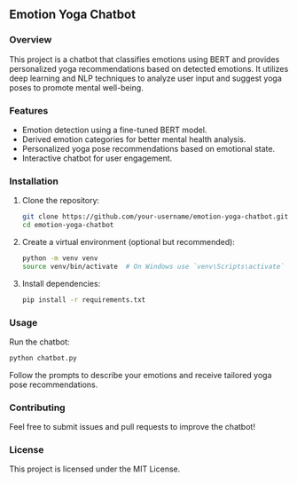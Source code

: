 ## Emotion Yoga Chatbot

### Overview
This project is a chatbot that classifies emotions using BERT and provides personalized yoga recommendations based on detected emotions. It utilizes deep learning and NLP techniques to analyze user input and suggest yoga poses to promote mental well-being.

### Features
- Emotion detection using a fine-tuned BERT model.
- Derived emotion categories for better mental health analysis.
- Personalized yoga pose recommendations based on emotional state.
- Interactive chatbot for user engagement.

### Installation
1. Clone the repository:
   ```sh
   git clone https://github.com/your-username/emotion-yoga-chatbot.git
   cd emotion-yoga-chatbot
   ```
2. Create a virtual environment (optional but recommended):
   ```sh
   python -m venv venv
   source venv/bin/activate  # On Windows use `venv\Scripts\activate`
   ```
3. Install dependencies:
   ```sh
   pip install -r requirements.txt
   ```

### Usage
Run the chatbot:
```sh
python chatbot.py
```
Follow the prompts to describe your emotions and receive tailored yoga pose recommendations.

### Contributing
Feel free to submit issues and pull requests to improve the chatbot!

### License
This project is licensed under the MIT License.

